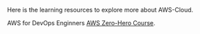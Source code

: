 Here is the learning resources to explore more about AWS-Cloud.

AWS for DevOps Enginners [AWS Zero-Hero Course]([https://pages.github.com/](https://www.youtube.com/playlist?list=PLdpzxOOAlwvLNOxX0RfndiYSt1Le9azze)).
